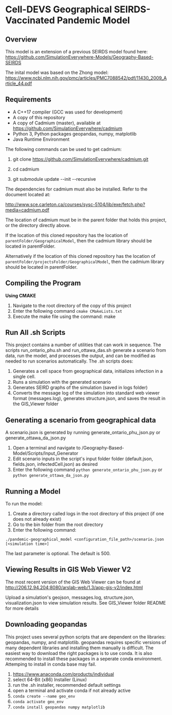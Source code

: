 Cell-DEVS Geographical SEIRDS-Vaccinated Pandemic Model
===
Overview
----
This model is an extension of a previous SEIRDS model found here:
https://github.com/SimulationEverywhere-Models/Geography-Based-SEIRDS

The inital model was based on the Zhong model:
https://www.ncbi.nlm.nih.gov/pmc/articles/PMC7088542/pdf/11430_2009_Article_44.pdf

<!-- Documentation
----
See the `Manual.docx` file located at the root of this repository, `Geographical SEIRDS COVID-19 Model.pdf`, and the README files in folders -->

Requirements
---
* A C++17 compiler (GCC was used for development)
* A copy of this repository
* A copy of Cadmium (master), available at https://github.com/SimulationEverywhere/cadmium
* Python 3, Python packages geopandas, numpy, matplotlib
* Java Runtime Environment

The following commands can be used to get cadmium:

1. git clone https://github.com/SimulationEverywhere/cadmium.git

2. cd cadmium

3. git submodule update --init --recursive

The dependencies for cadmium must also be installed. Refer to the document located at:

http://www.sce.carleton.ca/courses/sysc-5104/lib/exe/fetch.php?media=cadmium.pdf


The location of cadmium must be in the parent folder that holds this project, or the directory directly above.

If the location of this cloned repository has the location of `parentFolder/GeographicalModel`, then the cadmium library should be located in parentFolder.

Alternatively if the location of this cloned repository has the location of `parentFolder/projectsFolder/GeographicalModel`, then the cadmium library should be located in parentFolder.

Compiling the Program
----
**Using CMAKE**
1. Navigate to the root directory of the copy of this project
2. Enter the following command `cmake CMakeLists.txt`
3. Execute the make file using the command: make

Run All .sh Scripts
----
This project contains a number of utilities that can work in sequence. The scripts run_ontario_phu.sh and run_ottawa_das.sh generate a scenario from data, run the model, and processes the output, and can be modified as needed to run scenarios automatically.
The .sh scripts does:

1. Generates a cell space from geographical data, initializes infection in a single cell.
2. Runs a simulation with the generated scenario
3. Generates SEIRD graphs of the simulation (saved in logs folder)
4. Converts the message log of the simulation into standard web viewer format (messages.log), generates structure.json, and saves the result in the GIS_Viewer folder

Generating a scenario from geographical data
----
A scenario.json is generated by running generate_ontario_phu_json.py or generate_ottawa_da_json.py

1. Open a terminal and navigate to /Geography-Based-Model/Scripts/Input_Generator
2. Edit scenario inputs in the script's input folder folder (default.json, fields.json, infectedCell.json) as desired
3. Enter the following command `python generate_ontario_phu_json.py` or  `python generate_ottawa_da_json.py`


Running a Model
----

To run the model:
1. Create a directory called logs in the root directory of this project (if one does not already exist)
2. Go to the bin folder from the root directory
3. Enter the following command:

`./pandemic-geographical_model <configuration_file_path>/scenario.json [<simulation time>]`

The last parameter is optional. The default is 500.

Viewing Results in GIS Web Viewer V2
---
The most recent version of the GIS Web Viewer can be found at http://206.12.94.204:8080/arslab-web/1.3/app-gis-v2/index.html

Upload a simulation's geojson, messages.log, structure.json, visualization.json to view simulation results. See GIS_Viewer folder README for more details

Downloading geopandas
---
This project uses several python scripts that are dependent on the libraries: geopandas, numpy, and matplotlib. geopandas requires specific versions of many dependent libraries and installing them manually is difficult. The easiest way to download the right packages is to use conda. It is also recommended to install these packages in a seperate conda environment. Attemping to install in conda base may fail.
1. https://www.anaconda.com/products/individual
2. select 64-Bit (x86) Installer (Linux)
3. run the .sh installer, recommended default settings
4. open a terminal and activate conda if not already active
5.  ```conda create --name geo_env```
6.  ```conda activate geo_env```
7.  ```conda install geopandas numpy matplotlib ```

